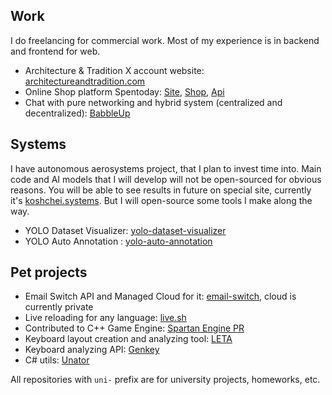 ## Work

I do freelancing for commercial work. Most of my experience is in backend and frontend for web.

- Architecture & Tradition X account website: [architectureandtradition.com](https://www.architectureandtradition.com/)
- Online Shop platform Spentoday: [Site](https://github.com/flurium/spentoday), [Shop](https://github.com/flurium/spentoday-shop), [Api](https://github.com/flurium/spentoday-api)
- Chat with pure networking and hybrid system (centralized and decentralized): [BabbleUp](https://github.com/flurium/babble)

## Systems

I have autonomous aerosystems project, that I plan to invest time into. 
Main code and AI models that I will develop will not be open-sourced for obvious reasons.
You will be able to see results in future on special site, currently it's [koshchei.systems](https://koshchei.systems/). 
But I will open-source some tools I make along the way. 
 
- YOLO Dataset Visualizer: [yolo-dataset-visualizer](https://github.com/roman-koshchei/yolo-dataset-visualizer)
- YOLO Auto Annotation : [yolo-auto-annotation](https://github.com/roman-koshchei/yolo-auto-annotation)

## Pet projects

- Email Switch API and Managed Cloud for it: [email-switch](https://github.com/roman-koshchei/email-switch), cloud is currently private
- Live reloading for any language: [live.sh](https://github.com/roman-koshchei/live-sh)
- Contributed to C++ Game Engine: [Spartan Engine PR](https://github.com/PanosK92/SpartanEngine/pull/160)
- Keyboard layout creation and analyzing tool: [LETA](https://github.com/roman-koshchei/leta)
- Keyboard analyzing API: [Genkey](https://github.com/roman-koshchei/genkey-api)
- C# utils: [Unator](https://github.com/roman-koshchei/unator)

All repositories with `uni-` prefix are for university projects, homeworks, etc. 

